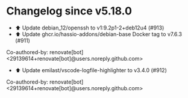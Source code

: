 # Changelog since v5.18.0
- ⬆️ Update debian_12/openssh to v1:9.2p1-2+deb12u4 (#913) 
- ⬆️ Update ghcr.io/hassio-addons/debian-base Docker tag to v7.6.3 (#911)

Co-authored-by: renovate[bot] <29139614+renovate[bot]@users.noreply.github.com> 
- ⬆️ Update emilast/vscode-logfile-highlighter to v3.4.0 (#912)

Co-authored-by: renovate[bot] <29139614+renovate[bot]@users.noreply.github.com> 
